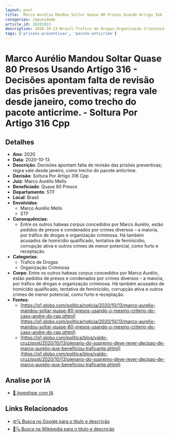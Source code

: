 ```yaml
---
layout: post
title:  Marco Aurélio Mandou Soltar Quase 80 Presos Usando Artigo 316
categories: impunidade
article_id: 20201013
description: 2020-10-13-Brasil-Trafico de Drogas-Organização Criminosa
tags: ['prisoes-preventivas', 'pacote-anticrime']
---
```


# Marco Aurélio Mandou Soltar Quase 80 Presos Usando Artigo 316 - Decisões apontam falta de revisão das prisões preventivas; regra vale desde janeiro, como trecho do pacote anticrime. - Soltura Por Artigo 316 Cpp

## Detalhes
- **Ano**: 2020
- **Data**: 2020-10-13
- **Descrição**: Decisões apontam falta de revisão das prisões preventivas; regra vale desde janeiro, como trecho do pacote anticrime.
- **Decisão**: Soltura Por Artigo 316 Cpp
- **Juiz**: Marco Aurélio Mello
- **Beneficiado**: Quase 80 Presos
- **Departamento**: STF
- **Local**: Brasil
- **Envolvidos**:
  - Marco Aurélio Mello
  - STF
- **Consequências**:
  - Entre os outros habeas corpus concedidos por Marco Aurélio, estão pedidos de presos e condenados por crimes diversos – a maioria, por tráfico de drogas e organização criminosa. Há também acusados de homicídio qualificado, tentativa de feminicídio, corrupção ativa e outros crimes de menor potencial, como furto e receptação.
- **Categorias**:
  - Trafico de Drogas
  - Organização Criminosa
- **Corpo**: Entre os outros habeas corpus concedidos por Marco Aurélio, estão pedidos de presos e condenados por crimes diversos – a maioria, por tráfico de drogas e organização criminosa. Há também acusados de homicídio qualificado, tentativa de feminicídio, corrupção ativa e outros crimes de menor potencial, como furto e receptação.
- **Fontes**:
  - [https://g1.globo.com/politica/noticia/2020/10/13/marco-aurelio-mandou-soltar-quase-80-presos-usando-o-mesmo-criterio-do-caso-andre-do-rap.ghtml](https://g1.globo.com/politica/noticia/2020/10/13/marco-aurelio-mandou-soltar-quase-80-presos-usando-o-mesmo-criterio-do-caso-andre-do-rap.ghtml)
  - [https://g1.globo.com/politica/blog/valdo-cruz/post/2020/10/13/plenario-do-supremo-deve-rever-decisao-de-marco-aurelio-que-beneficiou-traficante.ghtml](https://g1.globo.com/politica/blog/valdo-cruz/post/2020/10/13/plenario-do-supremo-deve-rever-decisao-de-marco-aurelio-que-beneficiou-traficante.ghtml)

## Analise por IA
- [🤖 Investigar com IA](https://www.perplexity.ai/search?q=%22decis%C3%B5es%20judiciais%20Brasil%22%20Marco%20Aur%C3%A9lio%20Mandou%20Soltar%20Quase%2080%20Presos%20Usando%20Artigo%20316%20Decis%C3%B5es%20apontam%20falta%20de%20revis%C3%A3o%20das%20pris%C3%B5es%20preventivas%3B%20regra%20vale%20desde%20janeiro%2C%20como%20trecho%20do%20pacote%20anticrime.%20Brasil%202020-10-13%20Marco%20Aur%C3%A9lio%20Mello%20Quase%2080%20Presos)

## Links Relacionados
- [🌐🔍 Busca no Google para o título e descrição](https://www.google.com/search?q=%22decis%C3%B5es%20judiciais%20Brasil%22%20Marco%20Aur%C3%A9lio%20Mandou%20Soltar%20Quase%2080%20Presos%20Usando%20Artigo%20316%20Decis%C3%B5es%20apontam%20falta%20de%20revis%C3%A3o%20das%20pris%C3%B5es%20preventivas%3B%20regra%20vale%20desde%20janeiro%2C%20como%20trecho%20do%20pacote%20anticrime.%20Brasil%202020-10-13%20Marco%20Aur%C3%A9lio%20Mello%20Quase%2080%20Presos)
- [📖🔍 Busca na Wikipedia para o título e descrição](https://pt.wikipedia.org/w/index.php?search=%22decis%C3%B5es%20judiciais%20Brasil%22%20Marco%20Aur%C3%A9lio%20Mandou%20Soltar%20Quase%2080%20Presos%20Usando%20Artigo%20316%20Decis%C3%B5es%20apontam%20falta%20de%20revis%C3%A3o%20das%20pris%C3%B5es%20preventivas%3B%20regra%20vale%20desde%20janeiro%2C%20como%20trecho%20do%20pacote%20anticrime.%20Brasil%202020-10-13%20Marco%20Aur%C3%A9lio%20Mello%20Quase%2080%20Presos)

